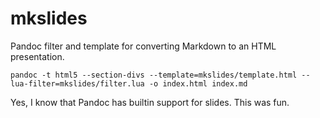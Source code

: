 # mkslides

Pandoc filter and template for converting Markdown to an HTML presentation.


	pandoc -t html5 --section-divs --template=mkslides/template.html --lua-filter=mkslides/filter.lua -o index.html index.md


Yes, I know that Pandoc has builtin support for slides. This was fun.
